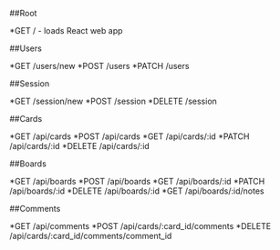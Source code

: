 ##Root

*GET / - loads React web app

##Users

*GET /users/new
*POST /users
*PATCH /users

##Session

*GET /session/new
*POST /session
*DELETE /session

##Cards

*GET /api/cards
*POST /api/cards
*GET /api/cards/:id
*PATCH /api/cards/:id
*DELETE /api/cards/:id

##Boards

*GET /api/boards
*POST /api/boards
*GET /api/boards/:id
*PATCH /api/boards/:id
*DELETE /api/boards/:id
*GET /api/boards/:id/notes

##Comments

*GET /api/comments
*POST /api/cards/:card_id/comments
*DELETE /api/cards/:card_id/comments/comment_id
